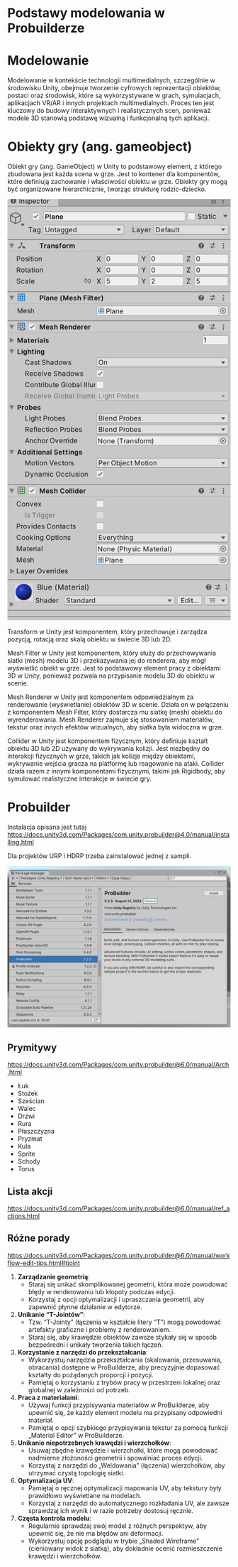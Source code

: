 # Podstawy modelowania w Probuilderze


# Modelowanie

Modelowanie w kontekście technologii multimedialnych, szczególnie w
środowisku Unity, obejmuje tworzenie cyfrowych reprezentacji obiektów,
postaci oraz środowisk, które są wykorzystywane w grach, symulacjach,
aplikacjach VR/AR i innych projektach multimedialnych. Proces ten jest
kluczowy do budowy interaktywnych i realistycznych scen, ponieważ modele
3D stanowią podstawę wizualną i funkcjonalną tych aplikacji.

# Obiekty gry (ang. gameobject)

Obiekt gry (ang. GameObject) w Unity to podstawowy element, z którego
zbudowana jest każda scena w grze. Jest to kontener dla komponentów,
które definiują zachowanie i właściwości obiektu w grze. Obiekty gry
mogą być organizowane hierarchicznie, tworząc strukturę rodzic-dziecko.

![](images/p4.png)

Transform w Unity jest komponentem, który przechowuje i zarządza
pozycją, rotacją oraz skalą obiektu w świecie 3D lub 2D.

Mesh Filter w Unity jest komponentem, który służy do przechowywania
siatki (mesh) modelu 3D i przekazywania jej do renderera, aby mógł
wyświetlić obiekt w grze. Jest to podstawowy element pracy z obiektami
3D w Unity, ponieważ pozwala na przypisanie modelu 3D do obiektu w
scenie.

Mesh Renderer w Unity jest komponentem odpowiedzialnym za renderowanie
(wyświetlanie) obiektów 3D w scenie. Działa on w połączeniu z
komponentem Mesh Filter, który dostarcza mu siatkę (mesh) obiektu do
wyrenderowania. Mesh Renderer zajmuje się stosowaniem materiałów,
tekstur oraz innych efektów wizualnych, aby siatka była widoczna w grze.

Collider w Unity jest komponentem fizycznym, który definiuje kształt
obiektu 3D lub 2D używany do wykrywania kolizji. Jest niezbędny do
interakcji fizycznych w grze, takich jak kolizje między obiektami,
wykrywanie wejścia gracza na platformę lub reagowanie na ataki. Collider
działa razem z innymi komponentami fizycznymi, takimi jak Rigidbody, aby
symulować realistyczne interakcje w świecie gry.

# Probuilder

Instalacja opisana jest tutaj
https://docs.unity3d.com/Packages/com.unity.probuilder@4.0/manual/installing.html

Dla projektów URP i HDRP trzeba zainstalować jednej z sampli.

![](images/p5.png)

## Prymitywy

<https://docs.unity3d.com/Packages/com.unity.probuilder@6.0/manual/Arch.html>

- Łuk
- Stożek
- Sześcian
- Walec
- Drzwi
- Rura
- Płaszczyzna
- Pryzmat
- Kula
- Sprite
- Schody
- Torus

## Lista akcji

<https://docs.unity3d.com/Packages/com.unity.probuilder@6.0/manual/ref_actions.html>

## Różne porady

<https://docs.unity3d.com/Packages/com.unity.probuilder@6.0/manual/workflow-edit-tips.html#tjoint>

1.  **Zarządzanie geometrią**:
    - Staraj się unikać skomplikowanej geometrii, która może powodować
      błędy w renderowaniu lub kłopoty podczas edycji.
    - Korzystaj z opcji optymalizacji i upraszczania geometrii, aby
      zapewnić płynne działanie w edytorze.
2.  **Unikanie “T-Jointów”**:
    - Tzw. “T-Jointy” (łączenia w kształcie litery “T”) mogą powodować
      artefakty graficzne i problemy z renderowaniem.
    - Staraj się, aby krawędzie obiektów zawsze stykały się w sposób
      bezpośredni i unikały tworzenia takich łączeń.
3.  **Korzystanie z narzędzi do przekształcania**:
    - Wykorzystuj narzędzia przekształcania (skalowania, przesuwania,
      obracania) dostępne w ProBuilderze, aby precyzyjnie dopasować
      kształty do pożądanych proporcji i pozycji.
    - Pamiętaj o korzystaniu z trybów pracy w przestrzeni lokalnej oraz
      globalnej w zależności od potrzeb.
4.  **Praca z materiałami**:
    - Używaj funkcji przypisywania materiałów w ProBuilderze, aby
      upewnić się, że każdy element modelu ma przypisany odpowiedni
      materiał.
    - Pamiętaj o opcji szybkiego przypisywania tekstur za pomocą funkcji
      „Material Editor” w ProBuilderze.
5.  **Unikanie niepotrzebnych krawędzi i wierzchołków**:
    - Usuwaj zbędne krawędzie i wierzchołki, które mogą powodować
      nadmierne złożoności geometrii i spowalniać proces edycji.
    - Korzystaj z narzędzi do „Weldowania” (łączenia) wierzchołków, aby
      utrzymać czystą topologię siatki.
6.  **Optymalizacja UV**:
    - Pamiętaj o ręcznej optymalizacji mapowania UV, aby tekstury były
      prawidłowo wyświetlane na modelach.
    - Korzystaj z narzędzi do automatycznego rozkładania UV, ale zawsze
      sprawdzaj ich wynik i w razie potrzeby dostosuj ręcznie.
7.  **Częsta kontrola modelu**:
    - Regularnie sprawdzaj swój model z różnych perspektyw, aby upewnić
      się, że nie ma błędów ani deformacji.
    - Wykorzystuj opcję podglądu w trybie „Shaded Wireframe” (cieniowany
      widok z siatką), aby dokładnie ocenić rozmieszczenie krawędzi i
      wierzchołków.
